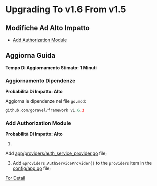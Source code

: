# Upgrading To v1.6 From v1.5

## Modifiche Ad Alto Impatto

- [Add Authorization Module](#add-authorization-module)

## Aggiorna Guida

**Tempo Di Aggiornamento Stimato: 1 Minuti**

### Aggiornamento Dipendenze

**Probabilità Di Impatto: Alto**

Aggiorna le dipendenze nel file `go.mod`:

```go
github.com/goravel/framework v1.6.3
```

### Add Authorization Module

**Probabilità Di Impatto: Alto**

1.

Add [app/providers/auth_service_provider.go](https://github.com/goravel/goravel/blob/v1.6.0/app/providers/auth_service_provider.go)
file;

3. Add `&providers.AuthServiceProvider{}` to the `providers` item in
   the [config/app.go](https://github.com/goravel/goravel/blob/v1.6.0/config/app.go) file;

[For Detail](../security/authorization)
